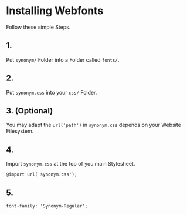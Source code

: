 # Installing Webfonts

Follow these simple Steps.

## 1.

Put `synonym/` Folder into a Folder called `fonts/`.

## 2.

Put `synonym.css` into your `css/` Folder.

## 3. (Optional)

You may adapt the `url('path')` in `synonym.css` depends on your Website Filesystem.

## 4.

Import `synonym.css` at the top of you main Stylesheet.

```
@import url('synonym.css');
```

## 5.

```
font-family: 'Synonym-Regular';
```
